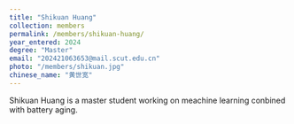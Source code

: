 ```yaml
---
title: "Shikuan Huang"
collection: members
permalink: /members/shikuan-huang/
year_entered: 2024
degree: "Master"
email: "202421063653@mail.scut.edu.cn"
photo: "/members/shikuan.jpg"
chinese_name: "黄世宽"
---
```

Shikuan Huang is a master student working on meachine learning conbined with battery aging.

